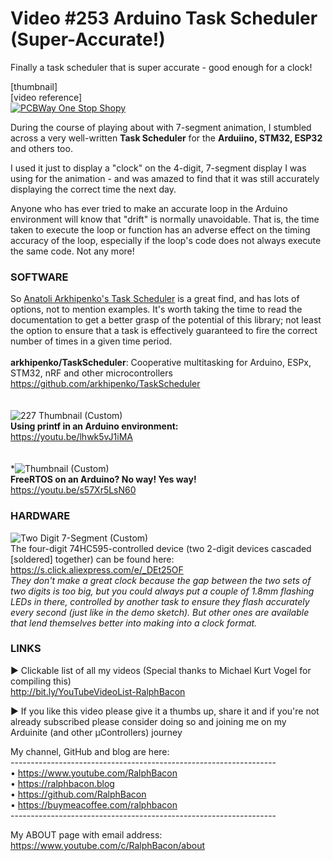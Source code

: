 # Video #253 Arduino Task Scheduler (Super-Accurate!)
Finally a task scheduler that is super accurate - good enough for a clock!

[thumbnail]  
[video reference]  
[![PCBWay One Stop Shopy](https://user-images.githubusercontent.com/20911308/197213913-10dc32a6-0113-4d9b-9a8d-ea8fa198e550.gif "PCBWay One Stop Prototyping Shop")](https://pcbway.com/)  

During the course of playing about with 7-segment animation, I stumbled across a very well-written **Task Scheduler** for the **Arduiino, STM32, ESP32** and others too.

I used it just to display a "clock" on the 4-digit, 7-segment display I was using for the animation - and was amazed to find that it was still accurately displaying the correct time the next day.

Anyone who has ever tried to make an accurate loop in the Arduino environment will know that "drift" is normally unavoidable. That is, the time taken to execute the loop or function has an adverse effect on the timing accuracy of the loop, especially if the loop's code does not always execute the same code. Not any more!  

### SOFTWARE
So [Anatoli Arkhipenko's Task Scheduler](https://github.com/arkhipenko/TaskScheduler) is a great find, and has lots of options, not to mention examples. It's worth taking the time to read the documentation to get a better grasp of the potential of this library; not least the option to ensure that a task is effectively guaranteed to fire the correct number of times in a given time period.
<br>
<br>
**arkhipenko/TaskScheduler**: Cooperative multitasking for Arduino, ESPx, STM32, nRF and other microcontrollers  
https://github.com/arkhipenko/TaskScheduler  
<br>
<br>
![227 Thumbnail (Custom)](https://user-images.githubusercontent.com/20911308/197219189-70823ace-552d-4963-949f-cff150d63f6c.jpg)  
**Using printf in an Arduino environment:**  
https://youtu.be/lhwk5vJ1iMA  
<br>
<br>
*![Thumbnail (Custom)](https://user-images.githubusercontent.com/20911308/197218755-4e2f4c69-be3f-4e91-a20c-5ecca42a272b.jpg)  
**FreeRTOS on an Arduino? No way! Yes way!**  
https://youtu.be/s57Xr5LsN60  

### HARDWARE
![Two Digit 7-Segment (Custom)](https://user-images.githubusercontent.com/20911308/197219827-fa2266f3-7302-42ce-925e-56175efdf99d.png)  
The four-digit 74HC595-controlled device (two 2-digit devices cascaded [soldered] together) can be found here:  
https://s.click.aliexpress.com/e/_DEt25OF  
_They don't make a great clock because the gap between the two sets of two digits is too big, but you could always put a couple of 1.8mm flashing LEDs in there, controlled by another task to ensure they flash accurately every second (just like in the demo sketch). But other ones are available that lend themselves better into making into a clock format._  

### LINKS
► Clickable list of all my videos
(Special thanks to Michael Kurt Vogel for compiling this)  
http://bit.ly/YouTubeVideoList-RalphBacon  

► If you like this video please give it a thumbs up, share it and if you're not already subscribed please consider doing so and joining me on my Arduinite (and other μControllers) journey  

My channel, GitHub and blog are here:  
\------------------------------------------------------------------  
• https://www.youtube.com/RalphBacon  
• https://ralphbacon.blog  
• https://github.com/RalphBacon  
• https://buymeacoffee.com/ralphbacon  
\------------------------------------------------------------------

My ABOUT page with email address: https://www.youtube.com/c/RalphBacon/about

